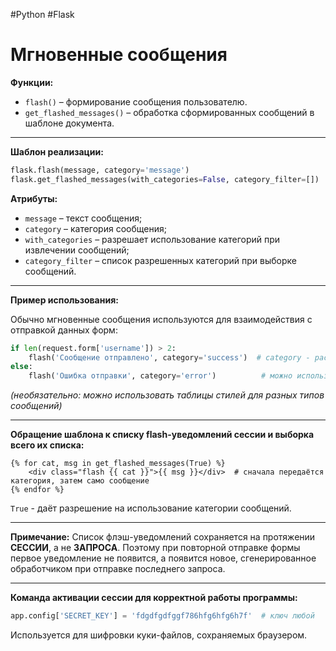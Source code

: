 #Python #Flask

# Мгновенные сообщения

**Функции:**
- `flash()` – формирование сообщения пользователю.
- `get_flashed_messages()` – обработка сформированных сообщений в шаблоне документа.

---

**Шаблон реализации:**
```python
flask.flash(message, category='message')
flask.get_flashed_messages(with_categories=False, category_filter=[])
```

**Атрибуты:**
- `message` – текст сообщения;
- `category` – категория сообщения;
- `with_categories` – разрешает использование категорий при извлечении сообщений;
- `category_filter` – список разрешенных категорий при выборке сообщений.

---

**Пример использования:**

Обычно мгновенные сообщения используются для взаимодействия с отправкой данных форм:
```python
if len(request.form['username']) > 2:
    flash('Сообщение отправлено', category='success')  # category - расширение класса
else:
    flash('Ошибка отправки', category='error')          # можно использовать при оформлении
```
*(необязательно: можно использовать таблицы стилей для разных типов сообщений)*

---

**Обращение шаблона к списку flash-уведомлений сессии и выборка всего их списка:**
```jinja
{% for cat, msg in get_flashed_messages(True) %}
    <div class="flash {{ cat }}">{{ msg }}</div>  # сначала передаётся категория, затем само сообщение
{% endfor %}
```
`True` - даёт разрешение на использование категории сообщений.

---

**Примечание:**
Список флэш-уведомлений сохраняется на протяжении **СЕССИИ**, а не **ЗАПРОСА**. Поэтому при повторной отправке формы первое уведомление не появится, а появится новое, сгенерированное обработчиком при отправке последнего запроса.

---

**Команда активации сессии для корректной работы программы:**
```python
app.config['SECRET_KEY'] = 'fdgdfgdfggf786hfg6hfg6h7f'  # ключ любой
```
Используется для шифровки куки-файлов, сохраняемых браузером.
